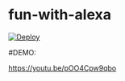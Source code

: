 # fun-with-alexa

<a href="https://heroku.com/deploy">
  <img src="https://www.herokucdn.com/deploy/button.svg" alt="Deploy">
</a>

#DEMO:

https://youtu.be/pOO4Cpw9qbo

